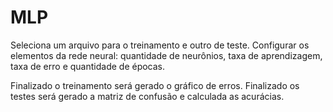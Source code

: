 # MLP
Seleciona um arquivo para o treinamento e outro de teste.
Configurar os elementos da rede neural: quantidade de neurônios, taxa de aprendizagem, taxa de erro e quantidade de épocas.

Finalizado o treinamento será gerado o gráfico de erros.
Finalizado os testes será gerado a matriz de confusão e calculada as acurácias.
